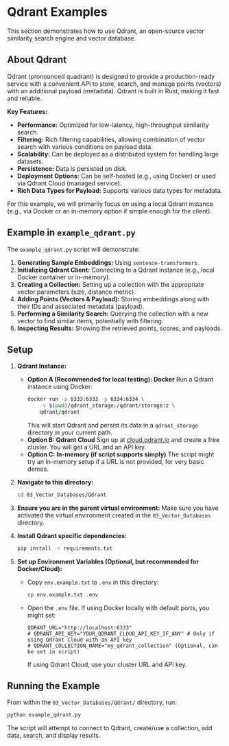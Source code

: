 # Qdrant Examples

This section demonstrates how to use Qdrant, an open-source vector similarity search engine and vector database.

## About Qdrant

Qdrant (pronounced quadrant) is designed to provide a production-ready service with a convenient API to store, search, and manage points (vectors) with an additional payload (metadata). Qdrant is built in Rust, making it fast and reliable.

**Key Features:**

*   **Performance:** Optimized for low-latency, high-throughput similarity search.
*   **Filtering:** Rich filtering capabilities, allowing combination of vector search with various conditions on payload data.
*   **Scalability:** Can be deployed as a distributed system for handling large datasets.
*   **Persistence:** Data is persisted on disk.
*   **Deployment Options:** Can be self-hosted (e.g., using Docker) or used via Qdrant Cloud (managed service).
*   **Rich Data Types for Payload:** Supports various data types for metadata.

For this example, we will primarily focus on using a local Qdrant instance (e.g., via Docker or an in-memory option if simple enough for the client).

## Example in `example_qdrant.py`

The `example_qdrant.py` script will demonstrate:

1.  **Generating Sample Embeddings:** Using `sentence-transformers`.
2.  **Initializing Qdrant Client:** Connecting to a Qdrant instance (e.g., local Docker container or in-memory).
3.  **Creating a Collection:** Setting up a collection with the appropriate vector parameters (size, distance metric).
4.  **Adding Points (Vectors & Payload):** Storing embeddings along with their IDs and associated metadata (payload).
5.  **Performing a Similarity Search:** Querying the collection with a new vector to find similar items, potentially with filtering.
6.  **Inspecting Results:** Showing the retrieved points, scores, and payloads.

## Setup

1.  **Qdrant Instance:**
    *   **Option A (Recommended for local testing): Docker**
        Run a Qdrant instance using Docker:
        ```bash
        docker run -p 6333:6333 -p 6334:6334 \
            -v $(pwd)/qdrant_storage:/qdrant/storage:z \
            qdrant/qdrant
        ```
        This will start Qdrant and persist its data in a `qdrant_storage` directory in your current path.
    *   **Option B: Qdrant Cloud**
        Sign up at [cloud.qdrant.io](https://cloud.qdrant.io/) and create a free cluster. You will get a URL and an API key.
    *   **Option C: In-memory (if script supports simply)**
        The script might try an in-memory setup if a URL is not provided, for very basic demos.

2.  **Navigate to this directory:**
    ```bash
    cd 03_Vector_Databases/Qdrant
    ```
3.  **Ensure you are in the parent virtual environment:**
    Make sure you have activated the virtual environment created in the `03_Vector_Databases` directory.

4.  **Install Qdrant specific dependencies:**
    ```bash
    pip install -r requirements.txt
    ```

5.  **Set up Environment Variables (Optional, but recommended for Docker/Cloud):**
    *   Copy `env.example.txt` to `.env` in this directory:
        ```bash
        cp env.example.txt .env
        ```
    *   Open the `.env` file. If using Docker locally with default ports, you might set:
        ```env
        QDRANT_URL="http://localhost:6333"
        # QDRANT_API_KEY="YOUR_QDRANT_CLOUD_API_KEY_IF_ANY" # Only if using Qdrant Cloud with an API key
        # QDRANT_COLLECTION_NAME="my_qdrant_collection" (Optional, can be set in script)
        ```
        If using Qdrant Cloud, use your cluster URL and API key.

## Running the Example

From within the `03_Vector_Databases/Qdrant/` directory, run:

```bash
python example_qdrant.py
```
The script will attempt to connect to Qdrant, create/use a collection, add data, search, and display results. 